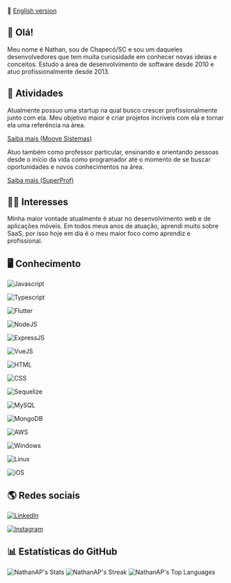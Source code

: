 📖 [English version](https://github.com/NathanAP/NathanAP/blob/main/README%20EN.md)

##  👋 Olá!

Meu nome é Nathan, sou de Chapecó/SC e sou um daqueles desenvolvedores que tem muita curiosidade em conhecer novas ideias e conceitos. Estudo a área de desenvolvimento de software desde 2010 e atuo profissionalmente desde 2013. 

## 🚀 Atividades

Atualmente possuo uma startup na qual busco crescer profissionalmente junto com ela. Meu objetivo maior é criar projetos incríveis com ela e tornar ela uma referência na área.

[Saiba mais (Moove Sistemas)](https://www.moovesistemas.com/)

Atuo também como professor particular, ensinando e orientando pessoas desde o início da vida como programador até o momento de se buscar oportunidades e novos conhecimentos na área.

[Saiba mais (SuperProf)](https://www.superprof.com.br/aprenda-programacao-web-desde-basico-html-css-intermediario-javascript-basico-ate-avancado-front-com-vuejs-back.html)

## 👨‍🚀 Interesses

Minha maior vontade atualmente é atuar no desenvolvimento web e de aplicações móveis. Em todos meus anos de atuação, aprendi muito sobre SaaS, por isso hoje em dia é o meu maior foco como aprendiz e profissional.

## 🖥️ Conhecimento

![Javascript](https://img.shields.io/badge/JavaScript-F7DF1E?style=for-the-badge&logo=javascript&logoColor=black) 

![Typescript](https://img.shields.io/badge/TypeScript-007ACC?style=for-the-badge&logo=typescript&logoColor=white)

![Flutter](https://img.shields.io/badge/Flutter-02569B?style=for-the-badge&logo=flutter&logoColor=white)

![NodeJS](https://img.shields.io/badge/Node.js-43853D?style=for-the-badge&logo=node.js&logoColor=white)

![ExpressJS](https://img.shields.io/badge/Express.js-404D59?style=for-the-badge)

![VueJS](https://img.shields.io/badge/Vue.js-35495E?style=for-the-badge&logo=vue.js&logoColor=4FC08D)

![HTML](https://img.shields.io/badge/HTML5-E34F26?style=for-the-badge&logo=html5&logoColor=white)

![CSS](https://img.shields.io/badge/CSS3-1572B6?style=for-the-badge&logo=css3&logoColor=white)

![Sequelize](https://img.shields.io/badge/sequelize-323330?style=for-the-badge&logo=sequelize&logoColor=blue)

![MySQL](https://img.shields.io/badge/MySQL-00000F?style=for-the-badge&logo=mysql&logoColor=white)

![MongoDB](https://img.shields.io/badge/MongoDB-4EA94B?style=for-the-badge&logo=mongodb&logoColor=white)

![AWS](https://img.shields.io/badge/Amazon_AWS-232F3E?style=for-the-badge&logo=amazon-aws&logoColor=white)

![Windows](https://img.shields.io/badge/Windows-017AD7?style=for-the-badge&logo=windows&logoColor=white)

![Linux](https://img.shields.io/badge/Linux-E34F26?style=for-the-badge&logo=linux&logoColor=black)

![iOS](https://img.shields.io/badge/iOS-000000?style=for-the-badge&logo=ios&logoColor=white)

## 🌎 Redes sociais

[![LinkedIn](https://img.shields.io/badge/LinkedIn-0077B5?style=for-the-badge&logo=linkedin&logoColor=white)](https://linkedin.com/in/linkednats)

[![Instagram](https://img.shields.io/badge/Instagram-E4405F?style=for-the-badge&logo=instagram&logoColor=white)](https://instagram.com/naatsgram) 

## 📊 Estatísticas do GitHub

![NathanAP's Stats](https://github-readme-stats.vercel.app/api?username=NathanAP&theme=vue-dark&show_icons=true&hide_border=false&count_private=true)
![NathanAP's Streak](https://github-readme-streak-stats.herokuapp.com/?user=NathanAP&theme=vue-dark&hide_border=false)
![NathanAP's Top Languages](https://github-readme-stats.vercel.app/api/top-langs/?username=NathanAP&theme=vue-dark&show_icons=true&hide_border=false&layout=compact)
